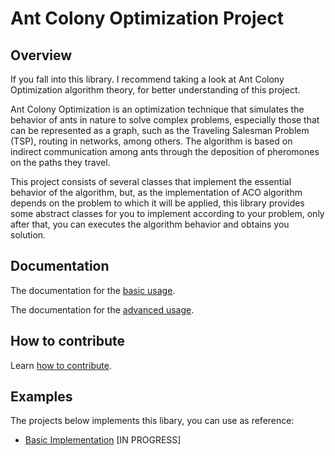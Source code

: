 # Ant Colony Optimization Project

## Overview

If you fall into this library. I recommend taking a look at Ant Colony Optimization algorithm theory, for better understanding of this project.

Ant Colony Optimization is an optimization technique that simulates the behavior of ants in nature to solve complex problems, especially those that can be represented as a graph, such as the Traveling Salesman Problem (TSP), routing in networks, among others. The algorithm is based on indirect communication among ants through the deposition of pheromones on the paths they travel.

This project consists of several classes that implement the essential behavior of the algorithm, but, as the implementation of ACO algorithm depends on the problem to which it will be applied, this library provides some abstract classes for you to implement according to your problem, only after that, you can executes the algorithm behavior and obtains you solution.

## Documentation

The documentation for the [basic usage](/docs/basic.md).

The documentation for the [advanced usage](/docs/advanced.md).

## How to contribute

Learn [how to contribute](/docs/contribute.md).

## Examples

The projects below implements this libary, you can use as reference:

- [Basic Implementation](https://github.com/caiquecezar/aco-basic-implementation) [IN PROGRESS]